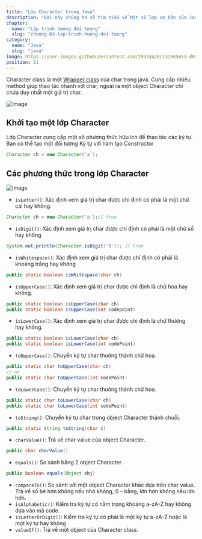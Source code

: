 ```yaml
---
title: "Lớp Character trong Java"
description: "Bài này chúng ta sẽ tìm hiểu về Một số lớp cơ bản của Java, tự học lập trình java, chia sẻ kiến thức về java"
chapter:
  name: "Lập trình hướng đối tượng"
  slug: "chuong-03-lap-trinh-huong-doi-tuong"
category:
  name: "Java"
  slug: "java"
image: https://user-images.githubusercontent.com/29374426/131965653-d093ebae-2089-4057-b718-f2e6bfb13c88.png
position: 21
---
```


Character class là một [Wrapper class](/bai-viet/java/lop-wrapper-trong-java) của char trong java. Cung cấp nhiều method giúp thao tác nhanh với char, ngoài ra một object Character chỉ chứa duy nhất một giá trị char.

![image](https://user-images.githubusercontent.com/29374426/131965653-d093ebae-2089-4057-b718-f2e6bfb13c88.png)

## Khởi tạo một lớp Character

Lớp Character cung cấp một số phương thức hữu ích để thao tác các ký tự. Bạn có thể tạo một đối tượng Ký tự với hàm tạo Constructor

<content-example />

```java
Character ch = new Character('a');
```

## Các phương thức trong lớp Character

![image](https://user-images.githubusercontent.com/29374426/131965698-235e0ffb-e9f9-4536-a674-7a5e12537e7a.png)

- `isLetter()`: Xác định xem giá trị char được chỉ định có phải là một chữ cái hay không.

<content-example />

```java
Character ch = new Character('a');// true
```

- `isDigit()`: Xác định xem giá trị char được chỉ định có phải là một chữ số hay không

<content-example />

```java
System.out.println(Character.isDigit('0')); // true
```

- `isWhitespace()`: Xác định xem giá trị char được chỉ định có phải là khoảng trắng hay không

<content-example />

```java
public static boolean isWhitespace(char ch)
```

- `isUpperCase()`: Xác định xem giá trị char được chỉ định là chữ hoa hay không.

<content-example />

```java
public static boolean isUpperCase(char ch)
public static boolean isUpperCase(int codepoint)
```

- `isLowerCase()`: Xác định xem giá trị char được chỉ định là chữ thường hay không.

<content-example />

```java
public static boolean isLowerCase(char ch)
public static boolean isLowerCase(int codePoint)
```

- `toUpperCase()`: Chuyển ký tự char thường thành chữ hoa.

<content-example />

```java
public static char toUpperCase(char ch)
// or
public static char toUpperCase(int codePoint)
```

- `toLowerCase()`: Chuyển ký tự char thường thành chữ hoa.

<content-example />

```java
public static char toLowerCase(char ch)
public static char toLowerCase(int codePoint)
```

- `toString()`: Chuyển ký tự char trong object Character thành chuỗi.

<content-example />

```java
public static String toString(char c)
```

- `charValue()`: Trả về char value của object Character.

<content-example />

```java
public char charValue()
```

- `equals()`: So sánh bằng 2 object Character.

<content-example />

```java
public boolean equals(Object obj)
```

- `compareTo()`: So sánh với một object Character khác dựa trên char value. Trả về số bé hơn không nếu nhỏ không, 0 – bằng, lớn hơn không nếu lớn hơn.
- `isAlphabetic()`: Kiểm tra ký tự có nằm trong khoảng a-zA-Z hay không dựa vào mã code.
- `isLetterOrDigit()`: Kiểm tra ký tự có phải là một ký tự a-zA-Z hoặc là một ký tự hay không
- `valueOf()`: Trả về một object của Character class.
